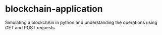 # blockchain-application
Simulating a blockchAin in python and understanding the operations using GET and POST requests
